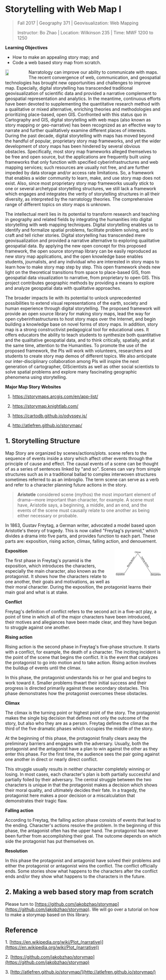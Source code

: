 # Storytelling with Web Map I

> Fall 2017 | Geography 371 | Geovisualization: Web Mapping
>
> Instructor: Bo Zhao | Location: Wilkinson 235 | Time: MWF 1200 to 1250

**Learning Objectives**

- How to make an appealing story map; and
- Code a web based story map from scratch.

<img src="https://github.com/jakobzhao/storymap/raw/master/img/logo.png" height="15%" width="15%" align="left"/> Narratology can improve our ability to communicate with maps. The recent convergence of web, communication, and geospatial technologies has brought new opportunities and challenges to improve map. Especially, digital storytelling has transcended traditional geovisualization of scientific data and provided a narrative complement to geospatial representation and analytics. In the meantime, continuous efforts have been devoted to supplementing the quantitative research method with a qualitative or mixed alternative, enriching theories and methodologies and prioritizing place-based, open GIS. Confronted with this status quo in Cartography and GIS, digital storytelling with web maps (also known as story mapping or geo-narrative) has been recognized as an effective way to narrate and further qualitatively examine different places of interests. During the past decade, digital storytelling with maps has moved beyond the handful of popular, proprietary story map frameworks, and yet the wider development of story maps has been hindered by several obvious obstacles. Specifically, most story map frameworks alleged themselves to be free and open source, but the applications are frequently built using frameworks that only function with specified cyberinfrastructures and web mapping services; such resources are usually not free, and are further impeded by data storage and/or access rate limitations. So, a framework that enables a wider community to learn, make, and use story map does not exist. Also, since most proprietary story map frameworks usually stick to one or several archetypal storytelling structures, we still lack a framework which engages and integrates the verity of storytelling structures in all their diversity, as interpreted by the narratology theories. The comprehensive range of different topics on story maps is unknown.

The intellectual merit lies in its potential to transform research and teaching in geography and related fields by integrating the humanities into digital storytelling with web mapping techniques. Digital storytelling enables us to identify and formalize spatial problems, facilitate problem solving, and to craft and tell richer stories. Digital storytelling has transcended mere geovisualization and provided a narrative alternative to exploring qualitative geospatial data. By applying the new open concept for this proposed framework, the open source storymap library can be easily reproduced as new story map applications, and the open knowledge base enables students, journalists, and any individual who are interested in story maps to learn how to make story map step by step. This open framework sheds new light on the theoretical transitions from space to place-based GIS, from geospatial data visualization to narrative, from proprietary to open GIS. This project contributes geographic methods by providing a means to explore and analyze geospatial data with qualitative approaches.

The broader impacts lie with its potential to unlock unprecedented possibilities to extend visual representations of the earth, society and human experience through digital storytelling. The proposed framework will provide an open source library for making story maps, lead the way for open cyberinfrastructures to host story maps over the Internet, and begin building a knowledge base on novel forms of story maps. In addition, story map is a strong constructivist pedagogical tool for educational uses. It offers educators the ability to teach students to synthesize both quantitative and the qualitative geospatial data, and to think critically, spatially, and at the same time, attention to the Humanities. To promote the use of the proposed framework, the PIs will work with volunteers, researchers and students to create story map demos of different topics. We also anticipate our inter-disciplinary collaboration among PIs will inspire the next generation of cartographer, GIScientists as well as other social scientists to solve spatial problems and explore many fascinating geographic phenomena using storytelling.

**Major Map Story Websites**

1. https://storymaps.arcgis.com/en/app-list/

2. https://storymap.knightlab.com/

3. https://cartodb.github.io/odyssey.js/

4. http://atlefren.github.io/storymap/

## 1. Storytelling Structure

Map Story are organized by scenes/actions/plots. scene refers to the sequence of events inside a story which affect other events through the principle of cause and effect. The causal events of a scene can be thought of as a series of sentences linked by "and so". Scenes can vary from simple structures such as in a traditional ballad to complex interwoven structures sometimes referred to as an imbroglio. The term scene can serve as a verb and refer to a character planning future actions in the story.

> **Aristotle** considered scene (mythos) the most important element of drama—more important than character, for example. A scene must have, Aristotle says, a beginning, a middle, and an end, and the events of the scene must causally relate to one another as being either necessary or probable.

In 1863, Gustav Freytag, a German writer, advocated a model based upon Aristotle's theory of tragedy. This is now called "Freytag's pyramid," which divides a drama into five parts, and provides function to each part. These parts are: exposition, rising action, climax, falling action, and denouement.

<img src="img/Freytags_pyramid.svg.png" height="30%" width="30%" align="right"/>

**Exposition**

The first phase in Freytag's pyramid is the exposition, which introduces the characters, especially the main character, also known as the protagonist. It shows how the characters relate to one another, their goals and motivations, as well as their moral character. During the exposition, the protagonist learns their main goal and what is at stake.

**Conflict**

Freytag's definition of conflict refers to the second act in a five-act play, a point of time in which all of the major characters have been introduced, their motives and allegiances have been made clear, and they have begun to struggle against one another.

**Rising action**

Rising action is the second phase in Freytag's five-phase structure. It starts with a conflict, for example, the death of a character. The inciting incident is the point of the scene that begins the conflict. It is the event that catalyzes the protagonist to go into motion and to take action. Rising action involves the buildup of events until the climax.

In this phase, the protagonist understands his or her goal and begins to work toward it. Smaller problems thwart their initial success and their progress is directed primarily against these secondary obstacles. This phase demonstrates how the protagonist overcomes these obstacles.

**Climax**

The climax is the turning point or highest point of the story. The protagonist makes the single big decision that defines not only the outcome of the story, but also who they are as a person. Freytag defines the climax as the third of the five dramatic phases which occupies the middle of the story.

At the beginning of this phase, the protagonist finally clears away the preliminary barriers and engages with the adversary. Usually, both the protagonist and the antagonist have a plan to win against the other as they enter this phase. For the first time, the audience sees the pair going against one another in direct or nearly direct conflict.

This struggle usually results in neither character completely winning or losing. In most cases, each character's plan is both partially successful and partially foiled by their adversary. The central struggle between the two characters is unique in that the protagonist makes a decision which shows their moral quality, and ultimately decides their fate. In a tragedy, the protagonist here makes a poor decision or a miscalculation that demonstrates their tragic flaw.

**Falling action**

According to Freytag, the falling action phase consists of events that lead to the ending. Character's actions resolve the problem. In the beginning of this phase, the antagonist often has the upper hand. The protagonist has never been further from accomplishing their goal. The outcome depends on which side the protagonist has put themselves on.

**Resolution**

In this phase the protagonist and antagonist have solved their problems and either the protagonist or antagonist wins the conflict. The conflict officially ends. Some stories show what happens to the characters after the conflict ends and/or they show what happens to the characters in the future.

## 2. Making a web based story map from scratch

Please turn to [https://github.com/jakobzhao/storymap](https://github.com/jakobzhao/storymap). We will go over a tutorial on how to make a storymap based on this library.

## Reference

1\. [https://en.wikipedia.org/wiki/Plot_(narrative)](https://en.wikipedia.org/wiki/Plot_(narrative))

2\. [https://github.com/jakobzhao/storymap](https://github.com/jakobzhao/storymap)

3\. [http://atlefren.github.io/storymap/](http://atlefren.github.io/storymap/)
